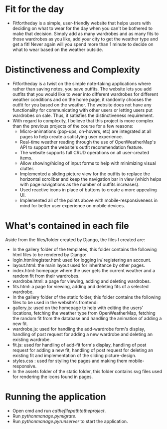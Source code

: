 # Fit for the day
* Fitfortheday is a simple, user-friendly website that helps users with deciding on what to wear for the day when you can't be bothered to make that decision. Simply add as many wardrobes and as many fits to those wardrobes as you like, add your city to get the weather type and get a fit! Never again will you spend more than 1 minute to decide on what to wear based on the weather outside.

# Distinctiveness and Complexity
* Fitfortheday is a twist on the simple note-taking applications where rather than saving notes, you save outfits. The website lets you add outfits that you would like to wear into different wardrobes for different weather conditions and on the home page, it randomly chooses the outfit for you based on the weather. The website does not have any functionality for communicating with other users or letting users put wardrobes on sale. Thus, it satisfies the distinctiveness requirement.
* With regard to complexity, I believe that this project is more complex than the previous projects of the course for a few reasons:
    * Micro-animations (pop-ups, on-hovers, etc) are integrated at all pages to help create a satisfying user experience.
    * Real-time weather reading through the use of OpenWeatherMap's API to support the website's outfit recommendation feature.
    * The website supports full CRUD operations on all user-created items.
    * Allow showing/hiding of input forms to help with minimizing visual clutter.
    * Implemented a sliding picture view for the outfits to replace the horizontal scrollbar and keep the navigation bar in view (which helps with page navigations as the number of outfits increases).
    * Used reactive icons in place of buttons to create a more appealing UI.
    * Implemented all of the points above with mobile-responsiveness in mind for better user experience on mobile devices.


# What's contained in each file
Aside from the files/folder created by Django, the files I created are:
* In the gallery folder of the templates, this folder contains the following html files to be rendered by Django:
* login.html/register.html: used for logging in/ registering an account.
* layout.html: the main layout used for inheritance by other pages.
* index.html: homepage where the user gets the current weather and a random fit from their wardrobes.
* wardrobe.html: a page for viewing, adding and deleting wardrobes.
* fits.html: a page for viewing, adding and deleting fits of a selected wardrobe.
* In the gallery folder of the static folder, this folder contains the following files to be used in the website's frontend:
* gallery.js: used on the homepage to help with editing the users' locations, fetching the weather type from OpenWeatherMap, fetching the random fit from the database and handling the animation of adding a new fit.
* wardrobe.js:  used for handling the add-wardrobe form's display, handling of post request for adding a new wardrobe and deleting an existing wardrobe.
* fit.js: used for handling of add-fit form's display, handling of post request for adding a new fit, handling of post request for deleting an existing fit and implementation of the sliding picture-design.
* styles.css : used for styling the pages and making them mobile-responsive.
* In the assets folder of the static folder, this folder contains svg files used for rendering the icons found in pages.

# Running the application
* Open cmd and run $cd {the file path to the project}$.
* Run $python manage.py migrate$.
* Run $python manage.py runserver$ to start the application.
